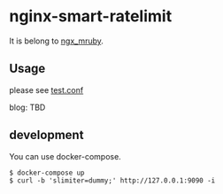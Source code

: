 # nginx-smart-ratelimit

It is belong to [ngx_mruby](https://github.com/matsumotory/ngx_mruby).

## Usage
please see [test.conf](./conf.d/test.conf)

blog: TBD

## development
You can use docker-compose.
```
$ docker-compose up
$ curl -b 'slimiter=dummy;' http://127.0.0.1:9090 -i
```
